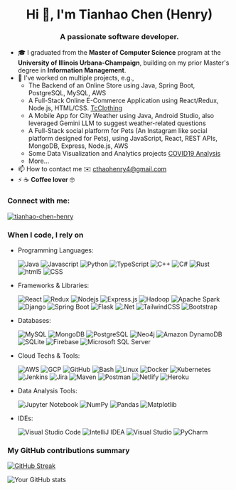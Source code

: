 <h1 align="center">Hi 👋, I'm Tianhao Chen (Henry)</h1>
<h3 align="center">A passionate software developer.</h3>

- 🎓 I graduated from the **Master of Computer Science** program at the **University of Illinois Urbana-Champaign**, building on my prior Master's degree in **Information Management**.
- 🔭 I've worked on multiple projects, e.g.,
  - The Backend of an Online Store using Java, Spring Boot, PostgreSQL, MySQL, AWS
  - A Full-Stack Online E-Commerce Application using React/Redux, Node.js, HTML/CSS. [TcClothing](https://loquacious-sunburst-f65d80.netlify.app/)
  - A Mobile App for City Weather using Java, Android Studio, also leveraged Gemini LLM to suggest weather-related questions
  - A Full-Stack social platform for Pets (An Instagram like social platform designed for Pets), using JavaScript, React, REST APIs, MongoDB, Express, Node.js, AWS
  - Some Data Visualization and Analytics projects [COVID19 Analysis](https://ifonlyc.github.io/projects/is-445-final-project)
  - More...
- 📫 How to contact me ✉️ [cthaohenry4\@gmail.com](mailto:cthaohenry4@gmail.com?subject=Test)
- ⚡ ☕️ **Coffee lover** 🤓
  
<h3 align="left">Connect with me:</h3>
<p align="left">
<a href="https://linkedin.com/in/tianhao-chen-henry" target="blank"><img align="center" src="https://img.shields.io/badge/linkedin-%230077B5.svg?style=flat-square&logo=linkedin&logoColor=white" alt="tianhao-chen-henry" /></a>
</p>

<h3>When I code, I rely on</h3>
<ul>
  <li>Programming Languages:</li>
  <p>
    <img alt="Java" src="https://img.shields.io/badge/java-%23ED8B00.svg?style=flat-square&logo=openjdk&logoColor=white" />
    <img alt="Javascript" src="https://img.shields.io/badge/-javascript-f7df1c?style=flat-square&logo=javascript&logoColor=black" />
    <img alt="Python" src="https://img.shields.io/badge/python-3670A0?style=flat-square&logo=python&logoColor=ffdd54" />
    <img alt="TypeScript" src="https://img.shields.io/badge/-TypeScript-007ACC?style=flat-square&logo=typescript&logoColor=white" />
    <img alt="C++" src="https://img.shields.io/badge/C++-00599C?style=flat-square&logo=C%2B%2B&logoColor=white" />
    <img alt="C#" src="https://img.shields.io/badge/c%23-%23239120.svg?style=flat-square&logo=csharp&logoColor=white" />
    <img alt="Rust" src="https://img.shields.io/badge/rust-%23000000.svg?style=flat-square&logo=rust&logoColor=white" />
    <img alt="html5" src="https://img.shields.io/badge/-HTML5-E34F26?style=flat-square&logo=html5&logoColor=white" />
    <img alt="CSS" src="https://img.shields.io/badge/css3-%231572B6.svg?style=flat-square&logo=css3&logoColor=white" />
  </p>
  <li>Frameworks & Libraries:</li>
  <p>
    <img alt="React" src="https://img.shields.io/badge/react-%2320232a.svg?style=flat-square&logo=react&logoColor=%2361DAFB" />
    <img alt="Redux" src="https://img.shields.io/badge/redux-%23593d88.svg?style=flat-square&logo=redux&logoColor=white" />
    <img alt="Nodejs" src="https://img.shields.io/badge/-Nodejs-43853d?style=flat-square&logo=Node.js&logoColor=white" />
    <img alt="Express.js" src="https://img.shields.io/badge/Express.js-000000?style=flat-square&logo=express&logoColor=fff&style=flat" />
    <img alt="Hadoop" src="https://img.shields.io/badge/Apache%20Hadoop-66CCFF?style=flat-square&logo=apachehadoop&logoColor=black" />
    <img alt="Apache Spark" src="https://img.shields.io/badge/Apache%20Spark-FDEE21?style=flat-square&logo=apachespark&logoColor=black" />
    <img alt="Django" src="https://img.shields.io/badge/django-%23092E20.svg?style=flat-square&logo=django&logoColor=white" />
    <img alt="Spring Boot" src="https://img.shields.io/badge/spring-%236DB33F.svg?style=flat-square&logo=spring&logoColor=white" />
    <img alt="Flask" src="https://img.shields.io/badge/flask-%23000.svg?style=flat-square&logo=flask&logoColor=white" />
    <img alt=".Net" src="https://img.shields.io/badge/.NET-5C2D91?style=flat-square&logo=.net&logoColor=white" />
    <img alt="TailwindCSS" src="https://img.shields.io/badge/tailwindcss-%2338B2AC.svg?style=flat-square&logo=tailwind-css&logoColor=white" />
    <img alt="Bootstrap" src="https://img.shields.io/badge/-bootstrap-7953b3?style=flat-square&logo=javascript&logoColor=white" />
  </p>
  <li>Databases:</li>
  <p>
    <img alt="MySQL" src="https://img.shields.io/badge/mysql-4479A1.svg?style=flat-square&logo=mysql&logoColor=white" />
    <img alt="MongoDB" src="https://img.shields.io/badge/MongoDB-%234ea94b.svg?style=flat-square&logo=mongodb&logoColor=white" />
    <img alt="PostgreSQL" src="https://img.shields.io/badge/postgres-%23316192.svg?style=flat-square&logo=postgresql&logoColor=white" />
    <img alt="Neo4j" src="https://img.shields.io/badge/Neo4j-008CC1?style=flat-square&logo=neo4j&logoColor=white" />
    <img alt="Amazon DynamoDB" src="https://img.shields.io/badge/Amazon%20DynamoDB-4053D6?style=flat-square&logo=Amazon%20DynamoDB&logoColor=white" />
    <img alt="SQLite" src="https://img.shields.io/badge/sqlite-%2307405e.svg?style=flat-square&logo=sqlite&logoColor=white" />
    <img alt="Firebase" src="https://img.shields.io/badge/firebase-a08021?style=flat-square&logo=firebase&logoColor=ffcd34" />
    <img alt="Microsoft SQL Server" src="https://img.shields.io/badge/Microsoft%20SQL%20Server-CC2927?style=flat-square&logo=microsoft%20sql%20server&logoColor=white" />
  </p>
  <li>Cloud Techs & Tools:</li>
  <p>
    <img alt="AWS" src="https://img.shields.io/badge/AWS-%23FF9900.svg?style=flat-square&logo=amazon-aws&logoColor=white" />
    <img alt="GCP" src="https://img.shields.io/badge/GoogleCloud-%234285F4.svg?style=flat-square&logo=google-cloud&logoColor=white" />
    <img alt="GitHub" src="https://img.shields.io/badge/github-%23121011.svg?style=flat-square&logo=github&logoColor=white" />
    <img alt="Bash" src="https://img.shields.io/badge/shell_script-%23121011.svg?style=flat-square&logo=gnu-bash&logoColor=white" />
    <img alt="Linux" src="https://img.shields.io/badge/Linux-FCC624?style=flat-square&logo=linux&logoColor=black" />
    <img alt="Docker" src="https://img.shields.io/badge/docker-%230db7ed.svg?style=flat-square&logo=docker&logoColor=white" />
    <img alt="Kubernetes" src="https://img.shields.io/badge/kubernetes-%23326ce5.svg?style=flat-square&logo=kubernetes&logoColor=white" />
    <img alt="Jenkins" src="https://img.shields.io/badge/jenkins-%232C5263.svg?style=flat-square&logo=jenkins&logoColor=white" />
    <img alt="Jira" src="https://img.shields.io/badge/jira-%230A0FFF.svg?style=flat-square&logo=jira&logoColor=white" />
    <img alt="Maven" src="https://img.shields.io/badge/Apache%20Maven-C71A36?style=flat-square&logo=Apache%20Maven&logoColor=white" />
    <img alt="Postman" src="https://img.shields.io/badge/Postman-FF6C37?style=flat-square&logo=postman&logoColor=white" />
    <img alt="Netlify" src="https://img.shields.io/badge/netlify-%23000000.svg?style=flat-square&logo=netlify&logoColor=#00C7B7" />
    <img alt="Heroku" src="https://img.shields.io/badge/heroku-%23430098.svg?style=flat-square&logo=heroku&logoColor=white" />
  </p>
  <li>Data Analysis Tools:</li>
  <p>
    <img alt="Jupyter Notebook" src="https://img.shields.io/badge/jupyter-%23FA0F00.svg?style=flat-square&logo=jupyter&logoColor=white" />
    <img alt="NumPy" src="https://img.shields.io/badge/numpy-%23013243.svg?style=flat-square&logo=numpy&logoColor=white" />
    <img alt="Pandas" src="https://img.shields.io/badge/pandas-%23150458.svg?style=flat-square&logo=pandas&logoColor=white" />
    <img alt="Matplotlib" src="https://img.shields.io/badge/Matplotlib-%23ffffff.svg?style=for-the-badge&logo=Matplotlib&logoColor=black" />
  </p>
  <li>IDEs:</li>
  <p>
    <img alt="Visual Studio Code" src="https://img.shields.io/badge/Visual%20Studio%20Code-0078d7.svg?style=flat-square&logo=visual-studio-code&logoColor=white" />
    <img alt="IntelliJ IDEA" src="https://img.shields.io/badge/IntelliJIDEA-000000.svg?style=flat-square&logo=intellij-idea&logoColor=white" />
    <img alt="Visual Studio" src="https://img.shields.io/badge/Visual%20Studio-5C2D91.svg?style=flat-square&logo=visual-studio&logoColor=white" />
    <img alt="PyCharm" src="https://img.shields.io/badge/pycharm-143?style=flat-square&logo=pycharm&logoColor=black&color=black&labelColor=green" />
  </p>
</ul>

<h3>My GitHub contributions summary</h3>

[![GitHub Streak](https://github-readme-streak-stats.herokuapp.com?user=IFOnlyC&theme=dark&ring=fb4362&file=fb4362&currStreakNum=fb4362&currStreakLabel=fb4362&hide_border=true)](https://git.io/streak-stats)

![Your GitHub stats](https://github-readme-stats.vercel.app/api?username=IFOnlyC&hide_border=true&show_icons=true&bg_color=151515&title_color=fb4362&icon_color=fb4362&text_bold=false&text_color=9e9e9e)
